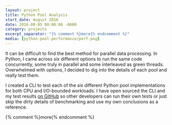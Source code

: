```yaml
---
layout: project
title: Python Pool Analysis
start_date: August 2016
date: 2016-08-05 00:00:00 -0600
category: projects
excerpt_separator: "{% comment %}more{% endcomment %}"
media: [python-pool-performance/perf.png]
---
```

It can be difficult to find the best method for parallel data processing. In Python, I came across six different options to run the same code concurrently, some truly in parallel and some interleaved as green threads. Overwhelmed with options, I decided to dig into the details of each pool and really test them.

I created a CLI to test each of the six different Python pool implementations for both CPU and I/O-bounded workloads. I have open sourced the CLI and my test results [on GitHub][github] so other developers can run their own tests or just skip the dirty details of benchmarking and use my own conclusions as a reference.

{% comment %}more{% endcomment %}

[github]: https://github.com/JohnStarich/python-pool-performance
